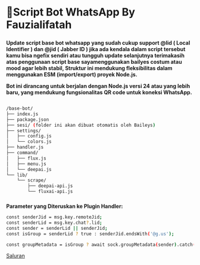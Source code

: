 # 📁Script Bot WhatsApp By Fauzialifatah 

### 
**Update script base bot whatsapp yang sudah cukup support @lid ( Local Identifier ) dan @jid ( Jabber ID ) jika ada kendala dalam script tersebut kamu bisa ngefix sendiri atau tungguh update selanjutnya terimakasih atas penggunaan script base sayamenggunakan bailyes costum atau mood agar lebih stabil, Struktur ini mendukung fleksibilitas dalam menggunakan ESM (import/export) proyek Node.js.**

**Bot ini dirancang untuk berjalan dengan Node.js versi 24 atau yang lebih baru, yang mendukung fungsionalitas QR code untuk koneksi WhatsApp.**
```bash

/base-bot/
├── index.js
├── package.json
├── sesi/ (folder ini akan dibuat otomatis oleh Baileys)
├── settings/
│   ├── config.js
│   └── colors.js
├── handler.js
├── command/
│   ├── flux.js
│   ├── menu.js
│   └── deepai.js
└── lib/
    └── scrape/
        ├── deepai-api.js
        └── fluxai-api.js 
```

### 
**Parameter yang Diteruskan ke Plugin Handler:**
```bash
const senderJid = msg.key.remoteJid;
const senderLid = msg.key.chat?.lid; 
const sender = senderLid || senderJid; 
const isGroup = senderLid ? true : senderJid.endsWith('@g.us');

const groupMetadata = isGroup ? await sock.groupMetadata(sender).catch(() => ({})) : {};
```

[Saluran](https://whatsapp.com/channel/0029VawsCnQ9mrGkOuburC1z)
